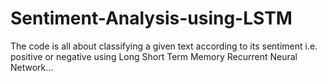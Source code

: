 # Sentiment-Analysis-using-LSTM
The code is all about classifying a given text according to its sentiment i.e. positive or negative using Long Short Term Memory Recurrent Neural Network...
